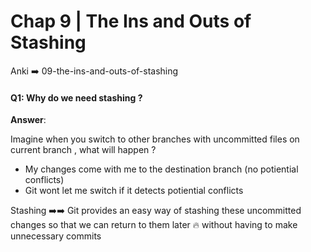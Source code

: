 # Chap 9 | The Ins and Outs of Stashing 

Anki ➡️ 09-the-ins-and-outs-of-stashing

#### Q1: Why do we need stashing ? 

**Answer**:

Imagine when you switch to other branches with uncommitted files on current branch , what will happen ? 

- My changes come with me to the destination branch (no potiential conflicts)
- Git wont let me switch if it detects potiential conflicts

Stashing ➡️➡️ Git provides an easy way of stashing these uncommitted changes so that we can return to them later 🔥  without having to make unnecessary commits   